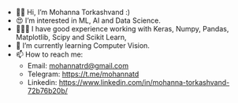- 👋🏻 Hi, I’m Mohanna Torkashvand :)
- 😍 I’m interested in ML, AI and Data Science.
- 👩🏻‍💻 I have good experience working with Keras, Numpy, Pandas, Matplotlib, Scipy and Scikit Learn, 
- 🌱 I’m currently learning Computer Vision.
- 📫 How to reach me:
  - Email: mohannatrd@gmail.com
  - Telegram: https://t.me/mohannatd
  - Linkedin: https://www.linkedin.com/in/mohanna-torkashvand-72b76b20b/

<!---
mohannatd/mohannatd is a ✨ special ✨ repository because its `README.md` (this file) appears on your GitHub profile.
You can click the Preview link to take a look at your changes.
--->
